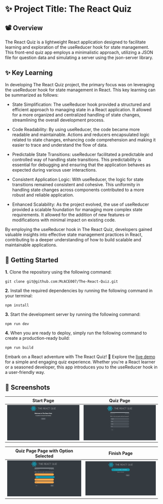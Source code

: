  # ✨ Project Title: The React Quiz

 ## 📽️ Overview
 The React Quiz is a lightweight React application designed to facilitate learning and exploration of the useReducer hook for state management. This front-end quiz app employs a minimalistic approach, utilizing a JSON file for question data and simulating a server using the json-server library.

## ✨ Key Learning 

In developing The React Quiz project, the primary focus was on leveraging the useReducer hook for state management in React. This key learning can be summarized as follows:

- State Simplification: The useReducer hook provided a structured and efficient approach to managing state in a React application. It allowed for a more organized and centralized handling of state changes, streamlining the overall development process.

- Code Readability: By using useReducer, the code became more readable and maintainable. Actions and reducers encapsulated logic related to state changes, enhancing code comprehension and making it easier to trace and understand the flow of data.

- Predictable State Transitions: useReducer facilitated a predictable and controlled way of handling state transitions. This predictability is essential for debugging and ensuring that the application behaves as expected during various user interactions.

- Consistent Application Logic: With useReducer, the logic for state transitions remained consistent and cohesive. This uniformity in handling state changes across components contributed to a more robust and reliable application.

- Enhanced Scalability: As the project evolved, the use of useReducer provided a scalable foundation for managing more complex state requirements. It allowed for the addition of new features or modifications with minimal impact on existing code.

By employing the useReducer hook in The React Quiz, developers gained valuable insights into effective state management practices in React, contributing to a deeper understanding of how to build scalable and maintainable applications.

 ## 🚀 Getting Started

**1.** Clone the repository using the following command:

    git clone git@github.com:McACE007/The-React-Quiz.git

**2.** Install the required dependencies by running the following command in your terminal:

    npm install

**3.** Start the development server by running the following command:

    npm run dev

**4.** When you are ready to deploy, simply run the following command to create a production-ready build:

    npm run build  

Embark on a React adventure with The React Quiz! 🚀 Explore the [live demo](https://the-react-quiz-rust.vercel.app/) for a simple and engaging quiz experience. Whether you're a React learner or a seasoned developer, this app introduces you to the useReducer hook in a user-friendly way.

## 📸 Screenshots

| Start Page | Quiz Page |
|------|-------|
|<img src="./screenshots/StartPage.png" width="600">|<img src="screenshots/QuizPage.png" width="600">|

| Quiz Page Page with Option Selected  | Finish Page |
|------|-------|
|<img src="./screenshots/QuizPageWithOptionSelected.png" width="600">|<img src="screenshots/FinishPage.png" width="600">|
